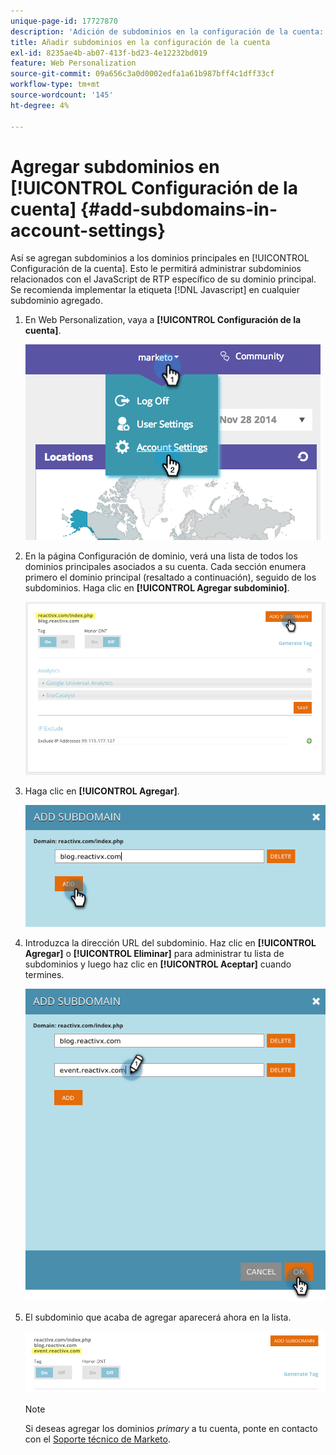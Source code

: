 ```yaml
---
unique-page-id: 17727870
description: 'Adición de subdominios en la configuración de la cuenta: documentos de Marketo, documentación del producto'
title: Añadir subdominios en la configuración de la cuenta
exl-id: 8235ae4b-ab07-413f-bd23-4e12232bd019
feature: Web Personalization
source-git-commit: 09a656c3a0d0002edfa1a61b987bff4c1dff33cf
workflow-type: tm+mt
source-wordcount: '145'
ht-degree: 4%

---
```


# Agregar subdominios en [!UICONTROL Configuración de la cuenta] {#add-subdomains-in-account-settings}

Así se agregan subdominios a los dominios principales en [!UICONTROL Configuración de la cuenta]. Esto le permitirá administrar subdominios relacionados con el JavaScript de RTP específico de su dominio principal. Se recomienda implementar la etiqueta [!DNL Javascript] en cualquier subdominio agregado.

1. En Web Personalization, vaya a **[!UICONTROL Configuración de la cuenta]**.

   ![](assets/image2014-12-1-23-3-12.png)

1. En la página Configuración de dominio, verá una lista de todos los dominios principales asociados a su cuenta. Cada sección enumera primero el dominio principal (resaltado a continuación), seguido de los subdominios. Haga clic en **[!UICONTROL Agregar subdominio]**.

   ![](assets/highlightprimary2.png)

1. Haga clic en **[!UICONTROL Agregar]**.

   ![](assets/add.png)

1. Introduzca la dirección URL del subdominio. Haz clic en **[!UICONTROL Agregar]** o **[!UICONTROL Eliminar]** para administrar tu lista de subdominios y luego haz clic en **[!UICONTROL Aceptar]** cuando termines.

   ![](assets/newsubdomain.png)

1. El subdominio que acaba de agregar aparecerá ahora en la lista.

   ![](assets/finalnew.png)

   >[!NOTE]
   >
   >Si deseas agregar los dominios _primary_ a tu cuenta, ponte en contacto con el [Soporte técnico de Marketo](https://nation.marketo.com/t5/Support/ct-p/Support).
